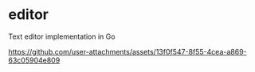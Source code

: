 # editor
Text editor implementation in Go



https://github.com/user-attachments/assets/13f0f547-8f55-4cea-a869-63c05904e809


